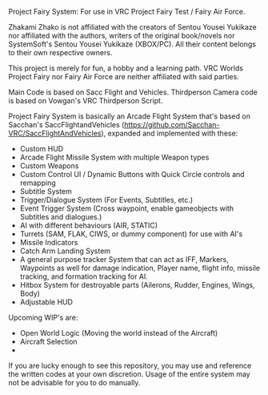 Project Fairy System: For use in VRC Project Fairy Test / Fairy Air Force.

Zhakami Zhako is not affiliated with the creators of Sentou Yousei Yukikaze nor affiliated with the authors, writers of the original book/novels nor SystemSoft's Sentou Yousei Yukikaze (XBOX/PC). All their content belongs to their own respective owners. 

This project is merely for fun, a hobby and a learning path. VRC Worlds Project Fairy nor Fairy Air Force are neither affiliated with said parties. 

Main Code is based on Sacc Flight and Vehicles.
Thirdperson Camera code is based on Vowgan's VRC Thirdperson Script.

Project Fairy System is basically an Arcade Flight System that's based on Sacchan's SaccFlightandVehicles (https://github.com/Sacchan-VRC/SaccFlightAndVehicles), expanded and implemented with these:
- Custom HUD
- Arcade Flight Missile System with multiple Weapon types
- Custom Weapons
- Custom Control UI / Dynamic Buttons with Quick Circle controls and remapping
- Subtitle System
- Trigger/Dialogue System (For Events, Subtitles, etc.)
- Event Trigger System (Cross waypoint, enable gameobjects with Subtitles and dialogues.)
- AI with different behaviours (AIR, STATIC)
- Turrets (SAM, FLAK, CIWS, or dummy component) for use with AI's
- Missile Indicators
- Catch Arm Landing System
- A general purpose tracker System that can act as IFF, Markers, Waypoints as well for damage indication, Player name, flight info, missile tracking, and formation tracking for AI. 
- Hitbox System for destroyable parts (Ailerons, Rudder, Engines, Wings, Body)
- Adjustable HUD

Upcoming WIP's are:
- Open World Logic (Moving the world instead of the Aircraft)
- Aircraft Selection
- 

If you are lucky enough to see this repository, you may use and reference the written codes at your own discretion. Usage of the entire system may not be advisable for you to do manually. 
